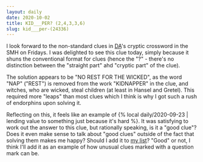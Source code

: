```yaml
---
layout: daily
date: 2020-10-02
title: KID___PER? (2,4,3,3,6)
slug: kid___per-(24336)
---
```


I look forward to the non-standard clues in [DA](https://en.wikipedia.org/wiki/David_Astle)'s
cryptic crossword in the SMH on Fridays.
I was delighted to see this clue today, simply because it shuns the conventional format for
clues (hence the "?" - there's no distinction between the "straight part" ahd "cryptic part" of the clue).

The solution appears to be "NO REST FOR THE WICKED", as the word "NAP" ("REST") is removed from the
work "KIDNAPPER" in the clue, and witches, who are wicked, steal children (at least in Hansel and Gretel).
This required more "leaps" than most clues which I think is why I got such a rush of endorphins
upon solving it.

Reflecting on this, it feels like an example of {% local daily/2020-09-23 | lending value to something just because it's hard %}.
It was satisfying to work out the answer to this clue, but rationally speaking, is it a "good clue"?
Does it even make sense to talk about "good clues" outside of the fact that solving them makes me happy?
Should I add it to [my list](https://github.com/stevebob/cryptic-clues)?
"Good" or not, I think I'll add it as an example of how unusual clues marked with a question mark can be.
